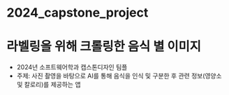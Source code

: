 # 2024_capstone_project
# 라벨링을 위해 크롤링한 음식 별 이미지
- 2024년 소프트웨어학과 캡스톤디자인 팀플
- 주제: 사진 촬영을 바탕으로 AI를 통해 음식을 인식 및 구분한 후 관련 정보(영양소 및 칼로리)를 제공하는 앱
